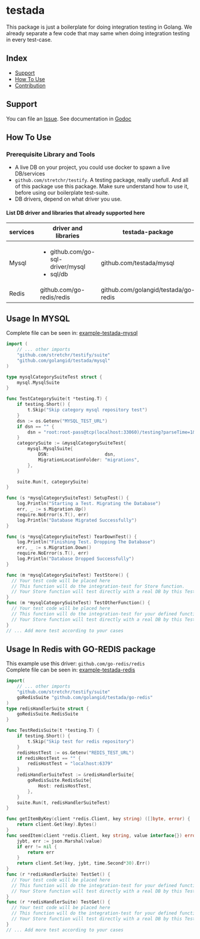 # testada
This package is just a boilerplate for doing integration testing in Golang. We already separate a few code that may same when doing integration testing in every test-case. 

## Index

* [Support](#support)
* [How To Use](#how-to-use) 
* [Contribution](#contribution)


## Support

You can file an [Issue](https://github.com/golangid/testada/issues/new).
See documentation in [Godoc](https://godoc.org/github.com/golangid/testada)

## How To Use

### Prerequisite Library and Tools
- A live DB on your project, you could use docker to spawn a live DB/services
- `github.com/stretchr/testify`. A testing package, really usefull. And all of this package use this package. Make sure understand how to use it, before using our boilerplate test-suite. 
- DB drivers, depend on what driver you use. 

#### List DB driver and libraries that already supported here
|services| driver and libraries |testada-package|
|--------|--------|---------------|
| Mysql  | <ul> <li>github.com/go-sql-driver/mysql </li><li> sql/db</li></ul> | github.com/testada/mysql|
| Redis  | github.com/go-redis/redis | github.com/golangid/testada/go-redis |

## Usage In MYSQL
Complete file can be seen in: [example-testada-mysql](https://github.com/golangid/testada-example/blob/master/mysql/repository_test.go)

```go
import (
	// ... other imports
	"github.com/stretchr/testify/suite"
	"github.com/golangid/testada/mysql"
)

type mysqlCategorySuiteTest struct {
	mysql.MysqlSuite
}

func TestCategorySuite(t *testing.T) {
	if testing.Short() {
		t.Skip("Skip category mysql repository test")
	}
	dsn := os.Getenv("MYSQL_TEST_URL")
	if dsn == "" {
		dsn = "root:root-pass@tcp(localhost:33060)/testing?parseTime=1&loc=Asia%2FJakarta&charset=utf8mb4&collation=utf8mb4_unicode_ci"
	}
	categorySuite := &mysqlCategorySuiteTest{
		mysql.MysqlSuite{
			DSN:                     dsn,
			MigrationLocationFolder: "migrations",
		},
	}

	suite.Run(t, categorySuite)
}

func (s *mysqlCategorySuiteTest) SetupTest() {
	log.Println("Starting a Test. Migrating the Database")
	err, _ := s.Migration.Up()
	require.NoError(s.T(), err)
	log.Println("Database Migrated Successfully")
}

func (s *mysqlCategorySuiteTest) TearDownTest() {
	log.Println("Finishing Test. Dropping The Database")
	err, _ := s.Migration.Down()
	require.NoError(s.T(), err)
	log.Println("Database Dropped Successfully")
}

func (m *mysqlCategorySuiteTest) TestStore() {
  // Your test code will be placed here
  // This function will do the integration-test for Store function.
  // Your Store function will test directly with a real DB by this TestFunction
}
func (m *mysqlCategorySuiteTest) TestOtherFunction() {
  // Your test code will be placed here
  // This function will do the integration-test for your defined function as you want.
  // Your Store function will test directly with a real DB by this TestFunction
}
// ... Add more test according to your cases

```
## Usage In Redis with GO-REDIS package
This example use this driver: `github.com/go-redis/redis` <br> 
Complete file can be seen in: [example-testada-redis](https://github.com/golangid/testada-example/blob/master/redis/cache_test.go)

```go
import(
	// ... other imports
	"github.com/stretchr/testify/suite"
	goRedisSuite "github.com/golangid/testada/go-redis"
)
type redisHandlerSuite struct {
	goRedisSuite.RedisSuite
}

func TestRedisSuite(t *testing.T) {
	if testing.Short() {
		t.Skip("Skip test for redis repository")
	}
	redisHostTest := os.Getenv("REDIS_TEST_URL")
	if redisHostTest == "" {
		redisHostTest = "localhost:6379"
	}
	redisHandlerSuiteTest := &redisHandlerSuite{
		goRedisSuite.RedisSuite{
			Host: redisHostTest,
		},
	}
	suite.Run(t, redisHandlerSuiteTest)
}

func getItemByKey(client *redis.Client, key string) ([]byte, error) {
	return client.Get(key).Bytes()
}
func seedItem(client *redis.Client, key string, value interface{}) error {
	jybt, err := json.Marshal(value)
	if err != nil {
		return err
	}
	return client.Set(key, jybt, time.Second*30).Err()
}
func (r *redisHandlerSuite) TestSet() {
  // Your test code will be placed here
  // This function will do the integration-test for your defined function as you want.
  // Your Store function will test directly with a real DB by this TestFunction
}
func (r *redisHandlerSuite) TestGet() {
  // Your test code will be placed here
  // This function will do the integration-test for your defined function as you want.
  // Your Store function will test directly with a real DB by this TestFunction
}
// ... Add more test according to your cases
```
